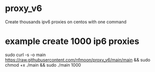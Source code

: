 # proxy_v6
Create thousands ipv6 proxies on centos with one command
# example create 1000 ip6 proxies
sudo curl -s -o main https://raw.githubusercontent.com/nfmoon/proxy_v6/main/main && sudo chmod +x ./main && sudo ./main 1000
